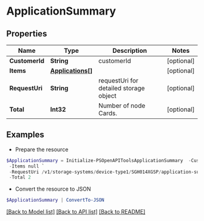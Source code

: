 # ApplicationSummary
## Properties

Name | Type | Description | Notes
------------ | ------------- | ------------- | -------------
**CustomerId** | **String** | customerId | [optional] 
**Items** | [**Applications[]**](Applications.md) |  | [optional] 
**RequestUri** | **String** | requestUri for detailed storage object | [optional] 
**Total** | **Int32** | Number of node Cards. | [optional] 

## Examples

- Prepare the resource
```powershell
$ApplicationSummary = Initialize-PSOpenAPIToolsApplicationSummary  -CustomerId string `
 -Items null `
 -RequestUri /v1/storage-systems/device-type1/SGH014XGSP/application-summary `
 -Total 2
```

- Convert the resource to JSON
```powershell
$ApplicationSummary | ConvertTo-JSON
```

[[Back to Model list]](../README.md#documentation-for-models) [[Back to API list]](../README.md#documentation-for-api-endpoints) [[Back to README]](../README.md)

